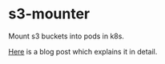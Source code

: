 # s3-mounter

Mount s3 buckets into pods in k8s.

[Here](https://blog.meain.io/2020/mounting-s3-bucket-kube/) is a blog post which explains it in detail.
